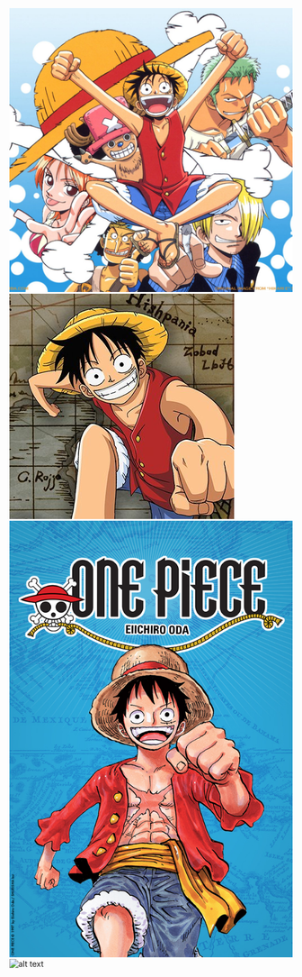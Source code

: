 ![alt text](media/5986912410_682fed19e2_b.jpg)
![alt text](media/imageop.jpg)
![alt text](media/visuel_generique_OP.jpg)
![alt text](media/image.jpg)
